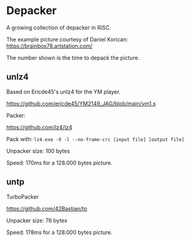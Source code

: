 # Depacker

A growing collection of depacker in RISC.

The example picture courtesy of Daniel Korican:
https://brainbox78.artstation.com/

The number shown is the time to depack the picture.

## unlz4

Based on Ericde45's unlz4 for the YM player.

https://github.com/ericde45/YM2149_JAG/blob/main/ym1.s

Packer:

https://github.com/lz4/lz4

Pack with: `lz4.exe -9 -l --no-frame-crc [input file] [output file] `

Unpacker size: 100 bytes

Speed: 170ms for a 128.000 bytes picture.

## untp

TurboPacker

https://github.com/42Bastian/tp

Unpacker size: 76 bytes

Speed: 178ms for a 128.000 bytes picture.
